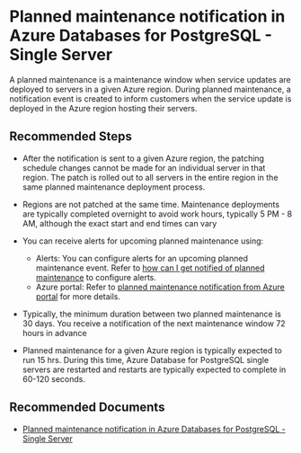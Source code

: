 <properties
    pageTitle="Planned maintenance notification in Azure Databases for PostgreSQL - Single Server"
    description="Planned maintenance notification in Azure Databases for PostgreSQL - Single Server"
    service="microsoft.dbforpostgresql"
    resource="servers"
    authors="ambhatna"
    ms.author="ambhatna"
    displayOrder="700"
    selfHelpType="generic"
    supportTopicIds="32781080"
    resourceTags="servers, databases"
    productPesIds="17067"
    cloudEnvironments="public, Fairfax, usnat, ussec"
    articleId="04ca8735-d0a3-4111-a870-d93e2ec4cdce"
	ownershipId="AzureData_AzureDatabaseforPostgreSQL"
/>

# Planned maintenance notification in Azure Databases for PostgreSQL - Single Server

A planned maintenance is a maintenance window when service updates are deployed to servers in a given Azure region. During planned maintenance, a notification event is created to inform customers when the service update is deployed in the Azure region hosting their servers.

## **Recommended Steps**

* After the notification is sent to a given Azure region, the patching schedule changes cannot be made for an individual server in that region. The patch is rolled out to all servers in the entire region in the same planned maintenance deployment process.
* Regions are not patched at the same time. Maintenance deployments are typically completed overnight to avoid work hours, typically 5 PM - 8 AM, although the exact start and end times can vary
* You can receive alerts for upcoming planned maintenance using:

  * Alerts: You can configure alerts for an upcoming planned maintenance event. Refer to [how can I get notified of planned maintenance](https://docs.microsoft.com/azure/postgresql/concepts-planned-maintenance-notification#how-can-i-get-notified-of-planned-maintenance) to configure alerts.
  * Azure portal: Refer to [planned maintenance notification from Azure portal](https://docs.microsoft.com/azure/postgresql/concepts-planned-maintenance-notification#check-planned-maintenance-notification-from-azure-portal) for more details.

* Typically, the minimum duration between two planned maintenance is 30 days. You receive a notification of the next maintenance window 72 hours in advance
* Planned maintenance for a given Azure region is typically expected to run 15 hrs. During this time, Azure Database for PostgreSQL single servers are restarted and restarts are typically expected to complete in 60-120 seconds.

## **Recommended Documents**

* [Planned maintenance notification in Azure Databases for PostgreSQL - Single Server](https://docs.microsoft.com/azure/postgresql/concepts-planned-maintenance-notification)
